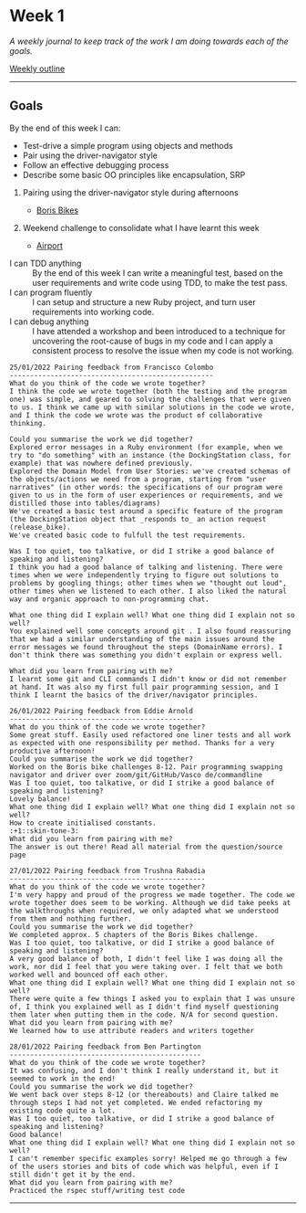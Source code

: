 # Week 1

_A weekly journal to keep track of the work I am doing towards each of the goals._

[Weekly outline](https://github.com/makersacademy/course/blob/master/week_outlines.md/)

------

## Goals

By the end of this week I can:

* Test-drive a simple program using objects and methods
* Pair using the driver-navigator style
* Follow an effective debugging process
* Describe some basic OO principles like encapsulation, SRP

1. Pairing using the driver-navigator style during afternoons
    - [Boris Bikes](https://github.com/nelsonclaire/Portfolio/blob/master/projects/boris-bikes.md)

2. Weekend challenge to consolidate what I have learnt this week
    - [Airport](https://github.com/nelsonclaire/Portfolio/blob/master/projects/airport.md)

<dl>
  <dt>I can TDD anything</dt>
  <dd>By the end of this week I can write a meaningful test, based on the user requirements and write code using TDD, to make the test pass.</dd>
  <dt>I can program fluently</dt>
  <dd>I can setup and structure a new Ruby project, and turn user requirements into working code.</dd>
  <dt>I can debug anything</dt>
  <dd>I have attended a workshop and been introduced to a technique for uncovering the root-cause of bugs in my code and I can apply a consistent process to resolve the issue when my code is not working.</dd>
</dl>


```
25/01/2022 Pairing feedback from Francisco Colombo
--------------------------------------------------
What do you think of the code we wrote together?
I think the code we wrote together (both the testing and the program one) was simple, and geared to solving the challenges that were given to us. I think we came up with similar solutions in the code we wrote, and I think the code we wrote was the product of collaborative thinking.

Could you summarise the work we did together?
Explored error messages in a Ruby environment (for example, when we try to "do something" with an instance (the DockingStation class, for example) that was nowhere defined previously.
Explored the Domain Model from User Stories: we've created schemas of the objects/actions we need from a program, starting from "user narratives" (in other words: the specifications of our program were given to us in the form of user experiences or requirements, and we distilled those into tables/diagrams)
We've created a basic test around a specific feature of the program (the DockingStation object that _responds to_ an action request (release_bike).
We've created basic code to fulfull the test requirements.

Was I too quiet, too talkative, or did I strike a good balance of speaking and listening?
I think you had a good balance of talking and listening. There were times when we were independently trying to figure out solutions to problems by googling things; other times when we "thought out loud", other times when we listened to each other. I also liked the natural way and organic approach to non-programming chat.

What one thing did I explain well? What one thing did I explain not so well?
You explained well some concepts around git . I also found reassuring that we had a similar understanding of the main issues around the error messages we found throughout the steps (DomainName errors). I don't think there was something you didn't explain or express well.

What did you learn from pairing with me?
I learnt some git and CLI commands I didn't know or did not remember at hand. It was also my first full pair programming session, and I think I learnt the basics of the driver/navigator principles.
```
```
26/01/2022 Pairing feedback from Eddie Arnold
---------------------------------------------
What do you think of the code we wrote together?
Some great stuff. Easily used refactored one liner tests and all work as expected with one responsibility per method. Thanks for a very productive afternoon!
Could you summarise the work we did together?
Worked on the Boris bike challenges 8-12. Pair programming swapping navigator and driver over zoom/git/GitHub/Vasco de/commandline
Was I too quiet, too talkative, or did I strike a good balance of speaking and listening?
Lovely balance!
What one thing did I explain well? What one thing did I explain not so well?
How to create initialised constants.
:+1::skin-tone-3:
What did you learn from pairing with me?
The answer is out there! Read all material from the question/source page
```
```
27/01/2022 Pairing feedback from Trushna Rabadia
------------------------------------------------
What do you think of the code we wrote together?
I'm very happy and proud of the progress we made together. The code we wrote together does seem to be working. Although we did take peeks at the walkthroughs when required, we only adapted what we understood from them and nothing further.
Could you summarise the work we did together?
We completed approx. 5 chapters of the Boris Bikes challenge.
Was I too quiet, too talkative, or did I strike a good balance of speaking and listening?
A very good balance of both, I didn't feel like I was doing all the work, nor did I feel that you were taking over. I felt that we both worked well and bounced off each other.
What one thing did I explain well? What one thing did I explain not so well?
There were quite a few things I asked you to explain that I was unsure of, I think you explained well as I didn't find myself questioning them later when putting them in the code. N/A for second question.
What did you learn from pairing with me?
We learned how to use attribute readers and writers together
```
```
28/01/2022 Pairing feedback from Ben Partington
-----------------------------------------------
What do you think of the code we wrote together?
It was confusing, and I don't think I really understand it, but it seemed to work in the end!
Could you summarise the work we did together?
We went back over steps 8-12 (or thereabouts) and Claire talked me through steps I had not yet completed. We ended refactoring my existing code quite a lot.
Was I too quiet, too talkative, or did I strike a good balance of speaking and listening?
Good balance!
What one thing did I explain well? What one thing did I explain not so well?
I can't remember specific examples sorry! Helped me go through a few of the users stories and bits of code which was helpful, even if I still didn't get it by the end.
What did you learn from pairing with me?
Practiced the rspec stuff/writing test code
```
------

